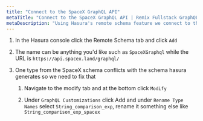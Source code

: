 ```yaml
---
title: "Connect to the SpaceX GraphQL API"
metaTitle: "Connect to the SpaceX GraphQL API | Remix Fullstack GraphQL Tutorial"
metaDescription: "Using Hasura's remote schema feature we connect to the SpaceX GraphQL API"
---
```


1. In the Hasura console click the Remote Schema tab and click `Add`

1. The name can be anything you'd like such as `SpaceXGraphql` while the URL is `https://api.spacex.land/graphql/`

1. One type from the SpaceX schema conflicts with the schema hasura generates so we need to fix that

   1. Navigate to the modify tab and at the bottom click `Modify`

   1. Under `GraphQL Customizations` click Add and under `Rename Type Names` select `String_comparison_exp`, rename it something else like `String_comparison_exp_spacex`
